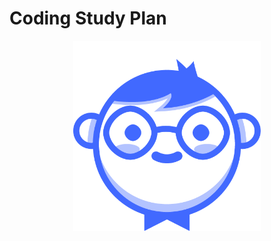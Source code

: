 # Coding Study Plan

<p align="center">
  <img src="https://raw.githubusercontent.com/steffenpedersen/coding-study-plan/master/emoji.png" width="300px">
</p>
